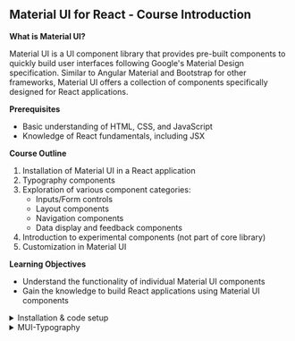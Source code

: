 

## Material UI for React - Course Introduction


**What is Material UI?**

Material UI is a UI component library that provides pre-built components to quickly build user interfaces following Google's Material Design specification. Similar to Angular Material and Bootstrap for other frameworks, Material UI offers a collection of components specifically designed for React applications.

**Prerequisites**

* Basic understanding of HTML, CSS, and JavaScript
* Knowledge of React fundamentals, including JSX

**Course Outline**

1. Installation of Material UI in a React application
2. Typography components
3. Exploration of various component categories:
    * Inputs/Form controls
    * Layout components
    * Navigation components
    * Data display and feedback components
4. Introduction to experimental components (not part of core library)
5. Customization in Material UI

**Learning Objectives**

* Understand the functionality of individual Material UI components
* Gain the knowledge to build React applications using Material UI components



<details>
<summary> Installation & code setup </summary>

## Material UI for React - Code Setup


**Choosing TypeScript**

The course will use TypeScript instead of JavaScript. TypeScript provides type safety and can improve code maintainability. If you're unfamiliar with TypeScript, it's still recommended to follow along for the learning experience.

**Creating a React App with TypeScript**

1. Open your terminal.
2. Run the following command to create a new React app configured for TypeScript:

```bash
npx create-react-app react-mui-demo --template typescript
```

**Starting the Development Server**

1. Navigate to the project directory:

```bash
cd react-mui-demo
```

2. Start the development server:

```bash
yarn start  # or npm start
```

This will launch the React application in your browser at `http://localhost:3000`.

**Installing Material UI**

1. Visit the Material UI website ([https://mui.com/material-ui/](https://mui.com/material-ui/)) and navigate to the installation instructions.
2. Copy the yarn command for installation.
3. In your terminal (within the project directory), run the copied yarn command:

```bash
yarn add @mui/material @emotion/react @emotion/styled
```

* `@mui/material`: Provides the core Material UI components.
* `@emotion/react` and `@emotion/styled`: Styling libraries used by Material UI v5.

**Project Structure Updates**

1. In `src/App.tsx`, remove the default header content and unnecessary imports.
2. Create a new folder named `components` inside the `src` directory. This folder will store custom components you create throughout the course.


</details>


<details>
<summary>MUI-Typography</summary>

## Material UI for React - Typography


**Typography Concepts**

Typography deals with the visual appearance of text content on a website. Inconsistent styles and font sizes can create a cluttered UI. Material UI provides typography levels to ensure consistent formatting. Each level has a predefined font size, weight, and line height.

**Material Typography Component**

The `Typography` component offers various typography levels. We'll explore 10 important ones:

* **Headings (h1-h6):** Used for headings of different sizes.
* **Subtitles (subtitle1, subtitle2):** Variations of h6 with different font sizes and weights.
* **Body Text (body1, body2):** Used for paragraphs of text. body1 is the default variant for the `Typography` component.

**Using the Typography Component**

1. Create a new React component file (e.g., `mui-typography.tsx`).
2. Import the `Typography` component from `@mui/material`.
3. Create instances of the `Typography` component with different variants and content.
4. Include the `Typography` component(s) in your `App.tsx` component to render them in the browser.

**Properties of the Typography Component**

* `variant`: Specifies the typography level (h1-h6, subtitle1, subtitle2, body1, body2).
* `component`: Sets the underlying HTML element (defaults to the provided variant).
* `gutterBottom`: Adds bottom margin to the text (defaults to `false`).

**Example - Displaying Typography Levels**

The code demonstrates usage of various typography levels and properties.



```tsx
// mui-typography.tsx
import Typography from '@mui/material/Typography';

const TypographyComponent = () => {
  return (
    <div>
      {/* Headings */}
      <Typography variant="h1">h1 Heading</Typography>
      <Typography variant="h2">h2 Heading</Typography>
      <Typography variant="h3">h3 Heading</Typography>
      <Typography variant="h4">h4 Heading</Typography>
      <Typography variant="h5">h5 Heading</Typography>
      <Typography variant="h6">h6 Heading</Typography>

      {/* Subtitles */}
      <Typography variant="subtitle1">Subtitle 1</Typography>
      <Typography variant="subtitle2">Subtitle 2</Typography>

      {/* Body Text */}
      <Typography variant="body1">
        Lorem ipsum dolor sit amet, consectetur adipiscing elit.
      </Typography>
      <Typography variant="body2">
        This is body text with a smaller font size.
      </Typography>

      {/* Using component prop and gutterBottom */}
      <Typography variant="h4" component="h1" gutterBottom>
        h4 heading with h1 element and bottom margin
      </Typography>
    </div>
  );
};

export default TypographyComponent;
```

This code creates various `Typography` components with different variants, content, and properties. You can include this component in your `App.tsx` to render the typography elements in your React application.


**Additional Notes**

* Inspecting the rendered elements reveals the corresponding HTML tags (h1-h6, p).
* Material UI uses semantic elements by default.
* Default font sizes and weights can be customized through theming (covered later in the course).
* Refer to the Material UI documentation's "Default Theme" section for a breakdown of default styles.
* The `gutterBottom` prop adds consistent bottom margin based on the variant size.


</details>
